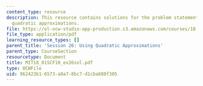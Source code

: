 ```yaml
---
content_type: resource
description: This resource contains solutions for the problem statements related to
  quadratic approximations.
file: https://ol-ocw-studio-app-production.s3.amazonaws.com/courses/18-01sc-single-variable-calculus-fall-2010/962423b16573a8a78bc7d1cba680f305_MIT18_01SCF10_ex26sol.pdf
file_type: application/pdf
learning_resource_types: []
parent_title: 'Session 26: Using Quadratic Approximations'
parent_type: CourseSection
resourcetype: Document
title: MIT18_01SCF10_ex26sol.pdf
type: OCWFile
uid: 962423b1-6573-a8a7-8bc7-d1cba680f305
---
```

